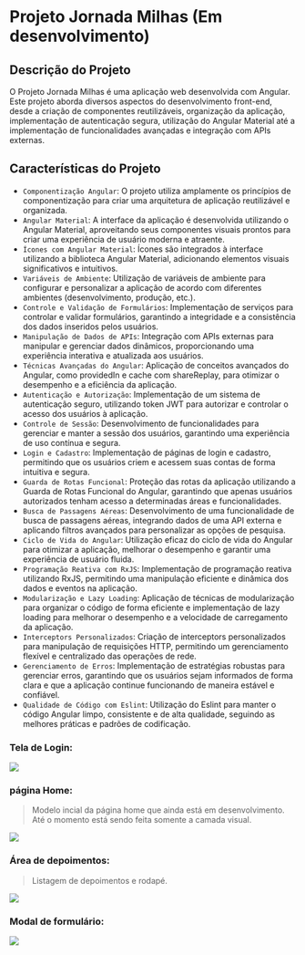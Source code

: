 # Projeto Jornada Milhas (Em desenvolvimento)


## Descrição do Projeto

O Projeto Jornada Milhas é uma aplicação web desenvolvida com Angular. Este projeto aborda diversos aspectos do desenvolvimento front-end, desde a criação de componentes reutilizáveis, organização da aplicação, implementação de autenticação segura, utilização do Angular Material até a implementação de funcionalidades avançadas e integração com APIs externas.

## Características do Projeto

- `Componentização Angular`: O projeto utiliza amplamente os princípios de componentização para criar uma arquitetura de aplicação reutilizável e organizada.
- `Angular Material`: A interface da aplicação é desenvolvida utilizando o Angular Material, aproveitando seus componentes visuais prontos para criar uma experiência de usuário moderna e atraente.
- `Ícones com Angular Material`: Ícones são integrados à interface utilizando a biblioteca Angular Material, adicionando elementos visuais significativos e intuitivos.
- `Variáveis de Ambiente`: Utilização de variáveis de ambiente para configurar e personalizar a aplicação de acordo com diferentes ambientes (desenvolvimento, produção, etc.).
- `Controle e Validação de Formulários`: Implementação de serviços para controlar e validar formulários, garantindo a integridade e a consistência dos dados inseridos pelos usuários.
- `Manipulação de Dados de APIs`: Integração com APIs externas para manipular e gerenciar dados dinâmicos, proporcionando uma experiência interativa e atualizada aos usuários.
- `Técnicas Avançadas do Angular`: Aplicação de conceitos avançados do Angular, como providedIn e cache com shareReplay, para otimizar o desempenho e a eficiência da aplicação.
- `Autenticação e Autorização`: Implementação de um sistema de autenticação seguro, utilizando token JWT para autorizar e controlar o acesso dos usuários à aplicação.
- `Controle de Sessão`: Desenvolvimento de funcionalidades para gerenciar e manter a sessão dos usuários, garantindo uma experiência de uso contínua e segura.
- `Login e Cadastro`: Implementação de páginas de login e cadastro, permitindo que os usuários criem e acessem suas contas de forma intuitiva e segura.
- `Guarda de Rotas Funcional`: Proteção das rotas da aplicação utilizando a Guarda de Rotas Funcional do Angular, garantindo que apenas usuários autorizados tenham acesso a determinadas áreas e funcionalidades.
- `Busca de Passagens Aéreas`: Desenvolvimento de uma funcionalidade de busca de passagens aéreas, integrando dados de uma API externa e aplicando filtros avançados para personalizar as opções de pesquisa.
- `Ciclo de Vida do Angular`: Utilização eficaz do ciclo de vida do Angular para otimizar a aplicação, melhorar o desempenho e garantir uma experiência de usuário fluida.
- `Programação Reativa com RxJS`: Implementação de programação reativa utilizando RxJS, permitindo uma manipulação eficiente e dinâmica dos dados e eventos na aplicação.
- `Modularização e Lazy Loading`: Aplicação de técnicas de modularização para organizar o código de forma eficiente e implementação de lazy loading para melhorar o desempenho e a velocidade de carregamento da aplicação.
- `Interceptors Personalizados`: Criação de interceptors personalizados para manipulação de requisições HTTP, permitindo um gerenciamento flexível e centralizado das operações de rede.
- `Gerenciamento de Erros`: Implementação de estratégias robustas para gerenciar erros, garantindo que os usuários sejam informados de forma clara e que a aplicação continue funcionando de maneira estável e confiável.
- `Qualidade de Código com Eslint`: Utilização do Eslint para manter o código Angular limpo, consistente e de alta qualidade, seguindo as melhores práticas e padrões de codificação.

### Tela de Login:
<img src="https://github.com/JoneilsonLima/jornada-milhas-Angular/assets/73480168/385a55d2-e09a-4b67-b40e-422bb02c6091"/>

### página Home:
> Modelo incial da página home que ainda está em desenvolvimento. Até o momento está sendo feita somente a camada visual.
<img src="https://github.com/JoneilsonLima/jornada-milhas-Angular/assets/73480168/3d930ea8-f4f9-4c7b-ace2-6af4a8bd6cc1"/>

### Área de depoimentos:
> Listagem de depoimentos e rodapé.
<img src="https://github.com/JoneilsonLima/jornada-milhas-Angular/assets/73480168/1cdc21a5-10cf-4b75-b3be-eaf8d5f19c87"/>

### Modal de formulário:
<img src="https://github.com/JoneilsonLima/jornada-milhas-Angular/assets/73480168/aabc2b7c-4388-4c31-84c8-c2aee6f15944"/>

